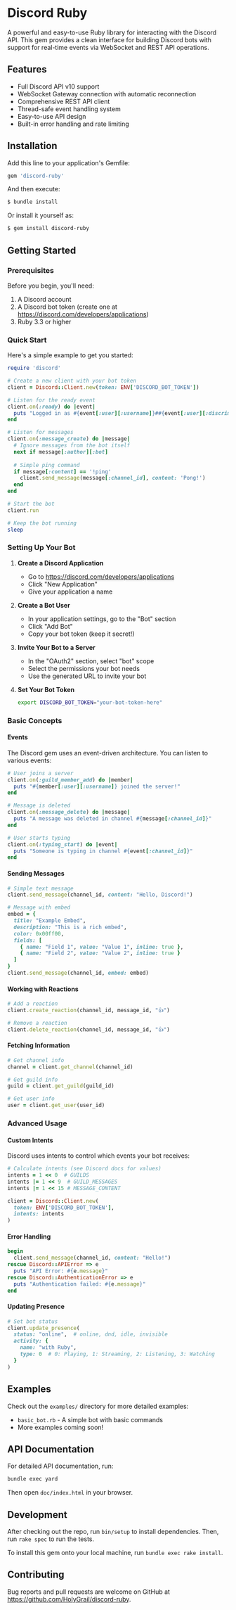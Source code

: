 # Discord Ruby

A powerful and easy-to-use Ruby library for interacting with the Discord API. This gem provides a clean interface for building Discord bots with support for real-time events via WebSocket and REST API operations.

## Features

- Full Discord API v10 support
- WebSocket Gateway connection with automatic reconnection
- Comprehensive REST API client
- Thread-safe event handling system
- Easy-to-use API design
- Built-in error handling and rate limiting

## Installation

Add this line to your application's Gemfile:

```ruby
gem 'discord-ruby'
```

And then execute:

```bash
$ bundle install
```

Or install it yourself as:

```bash
$ gem install discord-ruby
```

## Getting Started

### Prerequisites

Before you begin, you'll need:
1. A Discord account
2. A Discord bot token (create one at https://discord.com/developers/applications)
3. Ruby 3.3 or higher

### Quick Start

Here's a simple example to get you started:

```ruby
require 'discord'

# Create a new client with your bot token
client = Discord::Client.new(token: ENV['DISCORD_BOT_TOKEN'])

# Listen for the ready event
client.on(:ready) do |event|
  puts "Logged in as #{event[:user][:username]}##{event[:user][:discriminator]}"
end

# Listen for messages
client.on(:message_create) do |message|
  # Ignore messages from the bot itself
  next if message[:author][:bot]
  
  # Simple ping command
  if message[:content] == '!ping'
    client.send_message(message[:channel_id], content: 'Pong!')
  end
end

# Start the bot
client.run

# Keep the bot running
sleep
```

### Setting Up Your Bot

1. **Create a Discord Application**
   - Go to https://discord.com/developers/applications
   - Click "New Application"
   - Give your application a name

2. **Create a Bot User**
   - In your application settings, go to the "Bot" section
   - Click "Add Bot"
   - Copy your bot token (keep it secret!)

3. **Invite Your Bot to a Server**
   - In the "OAuth2" section, select "bot" scope
   - Select the permissions your bot needs
   - Use the generated URL to invite your bot

4. **Set Your Bot Token**
   ```bash
   export DISCORD_BOT_TOKEN="your-bot-token-here"
   ```

### Basic Concepts

#### Events

The Discord gem uses an event-driven architecture. You can listen to various events:

```ruby
# User joins a server
client.on(:guild_member_add) do |member|
  puts "#{member[:user][:username]} joined the server!"
end

# Message is deleted
client.on(:message_delete) do |message|
  puts "A message was deleted in channel #{message[:channel_id]}"
end

# User starts typing
client.on(:typing_start) do |event|
  puts "Someone is typing in channel #{event[:channel_id]}"
end
```

#### Sending Messages

```ruby
# Simple text message
client.send_message(channel_id, content: "Hello, Discord!")

# Message with embed
embed = {
  title: "Example Embed",
  description: "This is a rich embed",
  color: 0x00ff00,
  fields: [
    { name: "Field 1", value: "Value 1", inline: true },
    { name: "Field 2", value: "Value 2", inline: true }
  ]
}
client.send_message(channel_id, embed: embed)
```

#### Working with Reactions

```ruby
# Add a reaction
client.create_reaction(channel_id, message_id, "👍")

# Remove a reaction
client.delete_reaction(channel_id, message_id, "👍")
```

#### Fetching Information

```ruby
# Get channel info
channel = client.get_channel(channel_id)

# Get guild info
guild = client.get_guild(guild_id)

# Get user info
user = client.get_user(user_id)
```

### Advanced Usage

#### Custom Intents

Discord uses intents to control which events your bot receives:

```ruby
# Calculate intents (see Discord docs for values)
intents = 1 << 0  # GUILDS
intents |= 1 << 9  # GUILD_MESSAGES
intents |= 1 << 15 # MESSAGE_CONTENT

client = Discord::Client.new(
  token: ENV['DISCORD_BOT_TOKEN'],
  intents: intents
)
```

#### Error Handling

```ruby
begin
  client.send_message(channel_id, content: "Hello!")
rescue Discord::APIError => e
  puts "API Error: #{e.message}"
rescue Discord::AuthenticationError => e
  puts "Authentication failed: #{e.message}"
end
```

#### Updating Presence

```ruby
# Set bot status
client.update_presence(
  status: "online",  # online, dnd, idle, invisible
  activity: {
    name: "with Ruby",
    type: 0  # 0: Playing, 1: Streaming, 2: Listening, 3: Watching
  }
)
```

## Examples

Check out the `examples/` directory for more detailed examples:
- `basic_bot.rb` - A simple bot with basic commands
- More examples coming soon!

## API Documentation

For detailed API documentation, run:

```bash
bundle exec yard
```

Then open `doc/index.html` in your browser.

## Development

After checking out the repo, run `bin/setup` to install dependencies. Then, run `rake spec` to run the tests.

To install this gem onto your local machine, run `bundle exec rake install`.

## Contributing

Bug reports and pull requests are welcome on GitHub at https://github.com/HolyGrail/discord-ruby.
